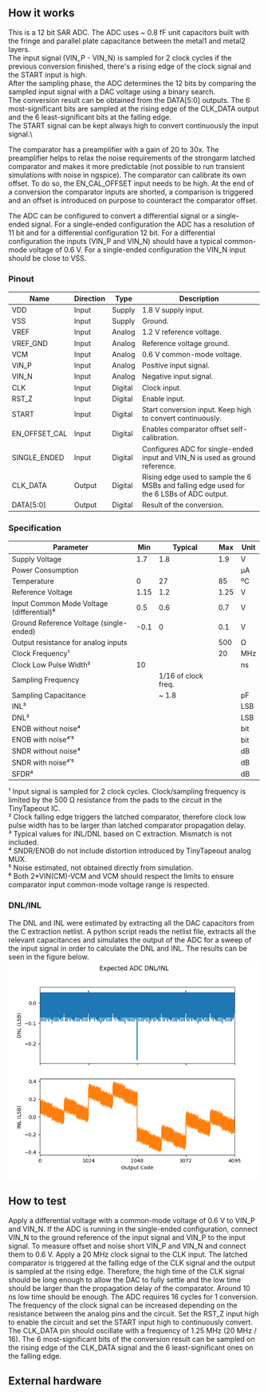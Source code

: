 <!---

This file is used to generate your project datasheet. Please fill in the information below and delete any unused
sections.

You can also include images in this folder and reference them in the markdown. Each image must be less than
512 kb in size, and the combined size of all images must be less than 1 MB.
-->

## How it works

This is a 12 bit SAR ADC. The ADC uses ~ 0.8 fF unit capacitors built with the fringe and parallel plate capacitance between the metal1 and metal2 layers.\
The input signal (VIN_P - VIN_N) is sampled for 2 clock cycles if the previous conversion finished, there's a rising edge of the clock signal and the START input is high.\
After the sampling phase, the ADC determines the 12 bits by comparing the sampled input signal with a DAC voltage using a binary search.\
The conversion result can be obtained from the DATA[5:0] outputs. The 6 most-significant bits are sampled at the rising edge of the CLK_DATA output and the 6 least-significant bits at the falling edge.\
The START signal can be kept always high to convert continuously the input signal.\

The comparator has a preamplifier with a gain of 20 to 30x. The preamplifier helps to relax the noise requirements of the strongarm latched comparator and makes it more predictable (not possible to run transient simulations with noise in ngspice).
The comparator can calibrate its own offset. To do so, the EN_CAL_OFFSET input needs to be high. At the end of a conversion the comparator inputs are shorted, a comparison is triggered and an offset is introduced on purpose to counteract the comparator offset.

The ADC can be configured to convert a differential signal or a single-ended signal. For a single-ended configuration the ADC has a resolution of 11 bit and for a differential configuration 12 bit. For a differential configuration the inputs (VIN_P and VIN_N) should have a typical common-mode voltage of 0.6 V. For a single-ended configuration the VIN_N input should be close to VSS.


### Pinout

|Name			|Direction		|Type		|Description																					|
|---------------|---------------|-----------|-----------------------------------------------------------------------------------------------|
|VDD			|Input			|Supply		|1.8 V supply input.																			|
|VSS			|Input			|Supply		|Ground.																						|
|VREF			|Input			|Analog		|1.2 V reference voltage.																		|
|VREF_GND		|Input			|Analog		|Reference voltage ground.																		|
|VCM			|Input			|Analog		|0.6 V common-mode voltage.																		|
|VIN_P			|Input			|Analog		|Positive input signal.																			|
|VIN_N			|Input			|Analog		|Negative input signal.																			|
|CLK			|Input			|Digital	|Clock input.																					|
|RST_Z			|Input			|Digital	|Enable input.																					|
|START			|Input			|Digital	|Start conversion input. Keep high to convert continuously.										|
|EN_OFFSET_CAL	|Input			|Digital	|Enables comparator offset self-calibration.													|
|SINGLE_ENDED	|Input			|Digital	|Configures ADC for single-ended input and VIN_N is used as ground reference.					|
|CLK_DATA		|Output			|Digital	|Rising edge used to sample the 6 MSBs and falling edge used for the 6 LSBs of ADC output. 		|
|DATA[5:0]		|Output			|Digital	|Result of the conversion.																		|

### Specification

|Parameter									|Min		|Typical			|Max	|Unit	|
|-------------------------------------------|-----------|-------------------|-------|-------|
|Supply Voltage								|1.7		|1.8				|1.9	|V		|
|Power Consumption							|			|					|		|µA		|
|Temperature								|0			|27					|85		|ºC		|
|Reference Voltage							|1.15		|1.2				|1.25	|V		|
|Input Common Mode Voltage (differential)⁶	|0.5		|0.6				|0.7	|V		|
|Ground Reference Voltage (single-ended)	|-0.1		|0					|0.1	|V		|
|Output resistance for analog inputs		|			|					|500	|Ω		|
|Clock Frequency¹							|			|					|20		|MHz	|
|Clock Low Pulse Width²						|10			|					|		|ns		|
|Sampling Frequency							|			|1/16 of clock freq.|		|		|
|Sampling Capacitance						|			|~ 1.8				|		|pF		|
|INL³										|			|					|		|LSB	|
|DNL³										|			|					|		|LSB	|
|ENOB without noise⁴						|			|					|		|bit	|
|ENOB with noise⁴𝄒⁵							|			|					|		|bit	|
|SNDR without noise⁴						|			|					|		|dB		|
|SNDR with noise⁴𝄒⁵							|			|					|		|dB		|
|SFDR⁴										|			|					|		|dB		|

¹ Input signal is sampled for 2 clock cycles. Clock/sampling frequency is limited by the 500 Ω resistance from the pads to the circuit in the TinyTapeout IC.\
² Clock falling edge triggers the latched comparator, therefore clock low pulse width has to be larger than latched comparator propagation delay.\
³ Typical values for INL/DNL based on C extraction. Mismatch is not included.\
⁴ SNDR/ENOB do not include distortion introduced by TinyTapeout analog MUX.\
⁵ Noise estimated, not obtained directly from simulation.\
⁶ Both 2*VIN(CM)-VCM and VCM should respect the limits to ensure comparator input common-mode voltage range is respected.

### DNL/INL
The DNL and INL were estimated by extracting all the DAC capacitors from the C extraction netlist.
A python script reads the netlist file, extracts all the relevant capacitances and simulates the output of the ADC for a sweep of the input signal in order to calculate the DNL and INL. The results can be seen in the figure below.
![alt text](./dnl_inl.png "SAR ADC DNL and INL")

## How to test

Apply a differential voltage with a common-mode voltage of 0.6 V to VIN_P and VIN_N. If the ADC is running in the single-ended configuration, connect VIN_N to the ground reference of the input signal and VIN_P to the input signal.
To measure offset and noise short VIN_P and VIN_N and connect them to 0.6 V.
Apply a 20 MHz clock signal to the CLK input. The latched comparator is triggered at the falling edge of the CLK signal and the output is sampled at the rising edge. Therefore, the high time of the CLK signal should be long enough to allow the DAC to fully settle and the low time should be larger than the propagation delay of the comparator. Around 10 ns low time should be enough. 
The ADC requires 16 cycles for 1 conversion. The frequency of the clock signal can be increased depending on the resistance between the analog pins and the circuit.
Set the RST_Z input high to enable the circuit and set the START input high to continuously convert.
The CLK_DATA pin should oscillate with a frequency of 1.25 MHz (20 MHz / 16).
The 6 most-significant bits of the conversion result can be sampled on the rising edge of the CLK_DATA signal and the 6 least-significant ones on the falling edge.

## External hardware
